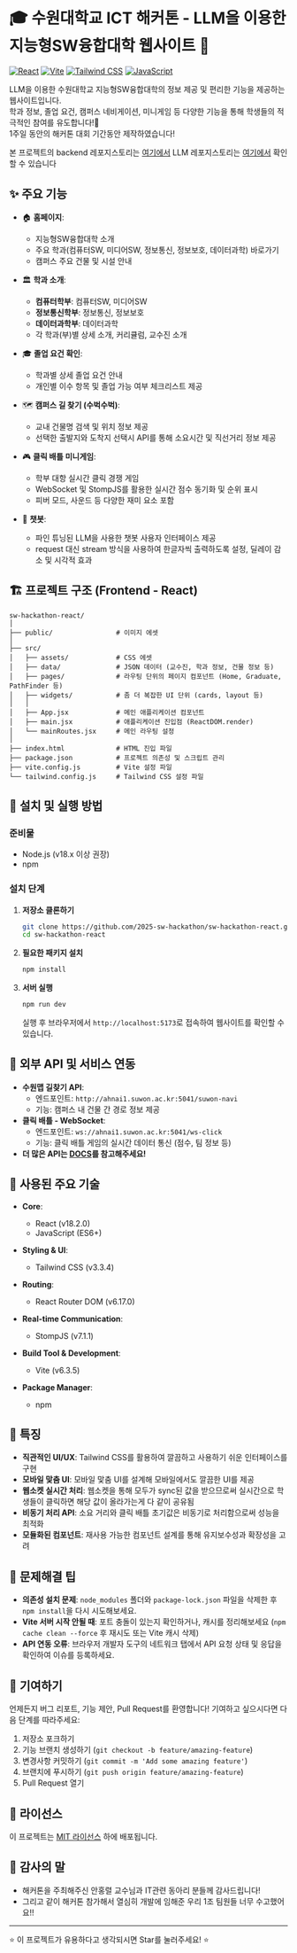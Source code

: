 # 🎓 수원대학교 ICT 해커톤 - LLM을 이용한 지능형SW융합대학 웹사이트 🏫

[![React](https://img.shields.io/badge/React-18.2.0-61DAFB?style=for-the-badge&logo=react&logoColor=white)](https://reactjs.org/)
[![Vite](https://img.shields.io/badge/Vite-6.3.5-646CFF?style=for-the-badge&logo=vite&logoColor=white)](https://vitejs.dev/)
[![Tailwind CSS](https://img.shields.io/badge/Tailwind_CSS-3.3.4-38B2AC?style=for-the-badge&logo=tailwind-css&logoColor=white)](https://tailwindcss.com/)
[![JavaScript](https://img.shields.io/badge/JavaScript-ES6+-F7DF1E?style=for-the-badge&logo=javascript&logoColor=white)](https://www.javascript.com/)

LLM을 이용한 수원대학교 지능형SW융합대학의 정보 제공 및 편리한 기능을 제공하는 웹사이트입니다.  
학과 정보, 졸업 요건, 캠퍼스 네비게이션, 미니게임 등 다양한 기능을 통해 학생들의 적극적인 참여를 유도합니다!🚀  
1주일  동안의 해커톤 대회 기간동안 제작하였습니다!  

본 프로젝트의 backend 레포지스토리는 [여기에서](https://github.com/2025-sw-hackathon/backend) LLM 레포지스토리는 [여기에서](https://github.com/2025-sw-hackathon/sw-hackathon-LLM) 확인할 수 있습니다

## ✨ 주요 기능

- 🏠 **홈페이지**:
    -   지능형SW융합대학 소개
    -   주요 학과(컴퓨터SW, 미디어SW, 정보통신, 정보보호, 데이터과학) 바로가기
    -   캠퍼스 주요 건물 및 시설 안내
  
- 🏛️ **학과 소개**:
  -   **컴퓨터학부**: 컴퓨터SW, 미디어SW
  -   **정보통신학부**: 정보통신, 정보보호
  -   **데이터과학부**: 데이터과학
  -   각 학과(부)별 상세 소개, 커리큘럼, 교수진 소개
  
- 🎓 **졸업 요건 확인**:
    -   학과별 상세 졸업 요건 안내
    -   개인별 이수 항목 및 졸업 가능 여부 체크리스트 제공
  
- 🗺️ **캠퍼스 길 찾기 (수벅수벅)**:
    -   교내 건물명 검색 및 위치 정보 제공
    -   선택한 출발지와 도착지 선택시 API를 통해 소요시간 및 직선거리 정보 제공
  
- 🎮 **클릭 배틀 미니게임**:
    -   학부 대항 실시간 클릭 경쟁 게임
    -   WebSocket 및 StompJS를 활용한 실시간 점수 동기화 및 순위 표시
    -   피버 모드, 사운드 등 다양한 재미 요소 포함
  
- 💬 **챗봇**:
    -  파인 튜닝된 LLM을 사용한 챗봇 사용자 인터페이스 제공
    -   request 대신 stream 방식을 사용하여 한글자씩 출력하도록 설정, 딜레이 감소 및 시각적 효과
  
## 🏗️ 프로젝트 구조 (Frontend - React)
```
sw-hackathon-react/
│
├── public/                # 이미지 에셋
│
├── src/
│   ├── assets/            # CSS 에셋
│   ├── data/              # JSON 데이터 (교수진, 학과 정보, 건물 정보 등)
│   ├── pages/             # 라우팅 단위의 페이지 컴포넌트 (Home, Graduate, PathFinder 등)
│   ├── widgets/           # 좀 더 복잡한 UI 단위 (cards, layout 등)
│   │
│   ├── App.jsx            # 메인 애플리케이션 컴포넌트
│   ├── main.jsx           # 애플리케이션 진입점 (ReactDOM.render)
│   └── mainRoutes.jsx     # 메인 라우팅 설정
│
├── index.html             # HTML 진입 파일
├── package.json           # 프로젝트 의존성 및 스크립트 관리
├── vite.config.js         # Vite 설정 파일
└── tailwind.config.js     # Tailwind CSS 설정 파일
```
## 🚀 설치 및 실행 방법

### 준비물

- Node.js (v18.x 이상 권장)
- npm

### 설치 단계

1.  **저장소 클론하기**
    ```bash
    git clone https://github.com/2025-sw-hackathon/sw-hackathon-react.git
    cd sw-hackathon-react
    ```

2.  **필요한 패키지 설치**
    ```bash
    npm install
    ```

3.  **서버 실행**
    ```bash
    npm run dev
    ```
    실행 후 브라우저에서 `http://localhost:5173`로 접속하여 웹사이트를 확인할 수 있습니다.

## 🔄 외부 API 및 서비스 연동

-   **수원맵 길찾기 API**:
    -   엔드포인트: `http://ahnai1.suwon.ac.kr:5041/suwon-navi`
    -   기능: 캠퍼스 내 건물 간 경로 정보 제공
-   **클릭 배틀 - WebSocket**:
    -   엔드포인트: `ws://ahnai1.suwon.ac.kr:5041/ws-click`
    -   기능: 클릭 배틀 게임의 실시간 데이터 통신 (점수, 팀 정보 등)
-   **더 많은 API는 [DOCS](https://documenter.getpostman.com/view/29676859/2sB2qUo57h)를 참고해주세요!**

## 🧩 사용된 주요 기술

-   **Core**:
    -   React (v18.2.0)
    -   JavaScript (ES6+)
    
-   **Styling & UI**:
    -   Tailwind CSS (v3.3.4) 
    
-   **Routing**:
    -   React Router DOM (v6.17.0)
    
-   **Real-time Communication**:
    -   StompJS (v7.1.1)
    
-   **Build Tool & Development**:
    -   Vite (v6.3.5)
    
-   **Package Manager**:
    -   npm

## 🌟 특징

-   **직관적인 UI/UX**: Tailwind CSS를 활용하여 깔끔하고 사용하기 쉬운 인터페이스를 구현
-   **모바일 맟춤 UI**: 모바일 맟춤 UI를 설계해 모바일에서도 깔끔한 UI를 제공
-   **웹소켓 실시간 처리**: 웹소켓을 통해 모두가 sync된 값을 받으므로써 실시간으로 학생들이 클릭하면 해당 값이 올라가는게 다 같이 공유됨
-   **비동기 처리 API**: 소요 거리와 클릭 배틀 초기값은 비동기로 처리함으로써 성능을 최적화
-   **모듈화된 컴포넌트**: 재사용 가능한 컴포넌트 설계를 통해 유지보수성과 확장성을 고려

## 🔧 문제해결 팁

-   **의존성 설치 문제**: `node_modules` 폴더와 `package-lock.json` 파일을 삭제한 후 `npm install`을 다시 시도해보세요.
-   **Vite 서버 시작 안될 때**: 포트 충돌이 있는지 확인하거나, 캐시를 정리해보세요 (`npm cache clean --force` 후 재시도 또는 Vite 캐시 삭제)
-   **API 연동 오류**: 브라우저 개발자 도구의 네트워크 탭에서 API 요청 상태 및 응답을 확인하여 이슈를 등록하세요.

## 🤝 기여하기

언제든지 버그 리포트, 기능 제안, Pull Request를 환영합니다! 기여하고 싶으시다면 다음 단계를 따라주세요:

1.  저장소 포크하기
2.  기능 브랜치 생성하기 (`git checkout -b feature/amazing-feature`)
3.  변경사항 커밋하기 (`git commit -m 'Add some amazing feature'`)
4.  브랜치에 푸시하기 (`git push origin feature/amazing-feature`)
5.  Pull Request 열기

## 📝 라이선스

이 프로젝트는 [MIT 라이선스](LICENSE) 하에 배포됩니다.

## 🙏 감사의 말

-   해커톤을 주최해주신 안홍렬 교수님과 IT관련 동아리 분들께 감사드립니다!
-   그리고 같이 해커톤 참가해서 열심히 개발에 임해준 우리 1조 팀원들 너무 수고했어요!!

---

⭐ 이 프로젝트가 유용하다고 생각되시면 Star를 눌러주세요! ⭐
